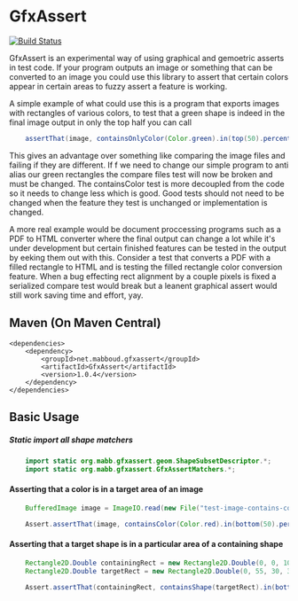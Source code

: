 # GfxAssert
[![Build Status](https://travis-ci.org/m-abboud/GfxAssert.svg?branch=master)](https://travis-ci.org/m-abboud/GfxAssert)

GfxAssert is an experimental way of using graphical and gemoetric asserts in test code. If your program outputs an image or something that can be converted to an image you could use this library to assert that certain colors appear in certain areas to fuzzy assert a feature is working. 

A simple example of what could use this is a program that exports images with rectangles of various colors, to test that a green shape is indeed in the final image output in only the top half you can call 
```java
    assertThat(image, containsOnlyColor(Color.green).in(top(50).percent()));
```

This gives an advantage over something like comparing the image files and failing if they are different. If f we need to change our simple program to anti alias our green rectangles the compare files test will now be broken and must be changed. The containsColor test is more decoupled from the code so it needs to change less which is good. Good tests should not need to be changed when the feature they test is unchanged or implementation is changed.

A more real example would be document proccessing programs such as a PDF to HTML converter where the final output can change a lot while it's under development but certain finished features can be tested in the output by eeking them out with this. Consider a test that converts a PDF with a filled rectangle to HTML and is testing the filled rectangle color conversion feature. When a bug effecting rect alignment by a couple pixels is fixed a serialized compare test would break but a leanent graphical assert would still work saving time and effort, yay.

## Maven (On Maven Central)
    <dependencies>
		<dependency>
			<groupId>net.mabboud.gfxassert</groupId>
			<artifactId>GfxAssert</artifactId>
            <version>1.0.4</version>
		</dependency>
    </dependencies>


## Basic Usage
##### Static import all shape matchers
```java
    import static org.mabb.gfxassert.geom.ShapeSubsetDescriptor.*;
    import static org.mabb.gfxassert.GfxAssertMatchers.*;
```

#### Asserting that a color is in a target area of an image
```java
    BufferedImage image = ImageIO.read(new File("test-image-contains-colors.png"));

    Assert.assertThat(image, containsColor(Color.red).in(bottom(50).percent()));
```

#### Asserting that a target shape is in a particular area of a containing shape
```java
    Rectangle2D.Double containingRect = new Rectangle2D.Double(0, 0, 100, 100);
    Rectangle2D.Double targetRect = new Rectangle2D.Double(0, 55, 30, 30);

    Assert.assertThat(containingRect, containsShape(targetRect).in(bottomArea()));
```
